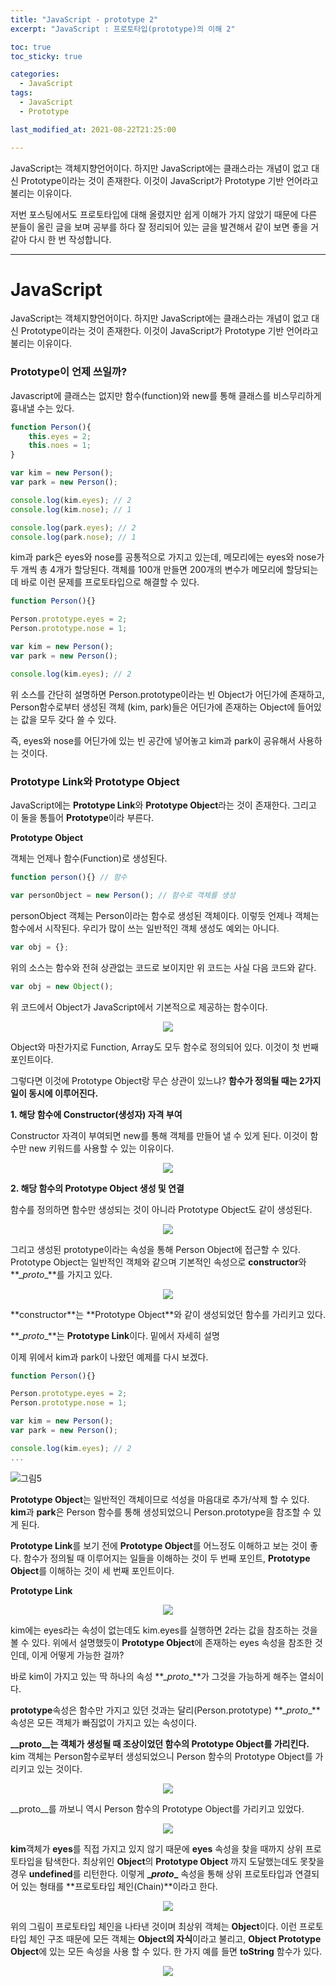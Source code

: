 ```yaml
---
title: "JavaScript - prototype 2"
excerpt: "JavaScript : 프로토타입(prototype)의 이해 2"

toc: true
toc_sticky: true

categories:
  - JavaScript	
tags: 
  - JavaScript
  - Prototype

last_modified_at: 2021-08-22T21:25:00

---
```


JavaScript는 객체지향언어이다. 하지만 JavaScript에는 클래스라는 개념이 없고 대신 Prototype이라는 것이 존재한다. 이것이 JavaScript가 Prototype 기반 언어라고 불리는 이유이다.

저번 포스팅에서도 프로토타입에 대해 올렸지만 쉽게 이해가 가지 않았기 때문에 다른 분들이 올린 글을 보며 공부를 하다 잘 정리되어 있는 글을 발견해서 같이 보면 좋을 거 같아 다시 한 번 작성합니다.

---



# JavaScript

 JavaScript는 객체지향언어이다. 하지만 JavaScript에는 클래스라는 개념이 없고 대신 Prototype이라는 것이 존재한다. 이것이 JavaScript가 Prototype 기반 언어라고 불리는 이유이다.



### Prototype이 언제 쓰일까?

Javascript에 클래스는 없지만 함수(function)와 new를 통해 클래스를 비스무리하게 흉내낼 수는 있다.

```js
function Person(){
    this.eyes = 2;
    this.noes = 1;
}

var kim = new Person();
var park = new Person();

console.log(kim.eyes); // 2
console.log(kim.nose); // 1

console.log(park.eyes); // 2
console.log(park.nose); // 1
```

kim과 park은 eyes와 nose를 공통적으로 가지고 있는데, 메모리에는 eyes와 nose가 두 개씩 총 4개가 할당된다. 객체를 100개 만들면 200개의 변수가 메모리에 할당되는데 바로 이런 문제를 프로토타입으로 해결할 수 있다.



```js
function Person(){}

Person.prototype.eyes = 2;
Person.prototype.nose = 1;

var kim = new Person();
var park = new Person();

console.log(kim.eyes); // 2
```

위 소스를 간단히 설명하면 Person.prototype이라는 빈 Object가 어딘가에 존재하고, Person함수로부터 생성된 객체 (kim, park)들은 어딘가에 존재하는 Object에 들어있는 값을 모두 갖다 쓸 수 있다.

즉, eyes와 nose를 어딘가에 있는 빈 공간에 넣어놓고 kim과 park이 공유해서 사용하는 것이다.



### Prototype Link와 Prototype Object

JavaScript에는 **Prototype Link**와 **Prototype Object**라는 것이 존재한다. 그리고 이 둘을 통틀어 **Prototype**이라 부른다.

**Prototype Object**

객체는 언제나 함수(Function)로 생성된다.

```js
function person(){} // 함수

var personObject = new Person(); // 함수로 객체를 생성
```

personObject 객체는 Person이라는 함수로 생성된 객체이다. 이렇듯 언제나 객체는 함수에서 시작된다. 우리가 많이 쓰는 일반적인 객체 생성도 예외는 아니다.

```js
var obj = {};
```

위의 소스는 함수와 전혀 상관없는 코드로 보이지만 위 코드는 사실 다음 코드와 같다.

```js
var obj = new Object();
```

위 코드에서 Object가 JavaScript에서 기본적으로 제공하는 함수이다.

<p align="center"><img src="https://miro.medium.com/max/289/1*AJIDIoBFrGtUb8Nv-IonQg.png"></p>

Object와 마찬가지로 Function, Array도 모두 함수로 정의되어 있다. 이것이 첫 번째 포인트이다.

그렇다면 이것에 Prototype Object랑 무슨 상관이 있느냐? **함수가 정의될 때는 2가지 일이 동시에 이루어진다.**



**1. 해당 함수에 Constructor(생성자) 자격 부여**

Constructor 자격이 부여되면 new를 통해 객체를 만들어 낼 수 있게 된다. 이것이 함수만 new 키워드를 사용할 수 있는 이유이다.

<p align="center"><img src="https://miro.medium.com/max/386/1*rADwBTPKeORv_Qf-lhbFRA.png"></p>



**2. 해당 함수의 Prototype Object 생성 및 연결**

함수를 정의하면 함수만 생성되는 것이 아니라 Prototype Object도 같이 생성된다.

 <p align="center"><img src="https://miro.medium.com/max/700/1*PZe_YnLftVZwT1dNs1Iu0A.png" ></p>

그리고 생성된 prototype이라는 속성을 통해 Person Object에 접근할 수 있다. Prototype Object는 일반적인 객체와 같으며 기본적인 속성으로 **constructor**와 **\__proto__**를 가지고 있다.

 <p align="center"><img src="https://miro.medium.com/max/307/1*NpSb7ha6lMdZpc8hFvBl2g.png" ></p>
**constructor**는 **Prototype Object**와 같이 생성되었던 함수를 가리키고 있다.

**\__proto__**는 **Prototype Link**이다. 밑에서 자세히 설명

이제 위에서 kim과 park이 나왔던 예제를 다시 보겠다.

```js
function Person(){}

Person.prototype.eyes = 2;
Person.prototype.nose = 1;

var kim = new Person();
var park = new Person();

console.log(kim.eyes); // 2
...
```

![그림5](https://miro.medium.com/max/294/1*PLRkoBdVZv9vZW1Z4FlLJw.png)

**Prototype Object**는 일반적인 객체이므로 석성을 마음대로 추가/삭제 할 수 있다. **kim**과 **park**은 Person 함수를 통해 생성되었으니 Person.prototype을 참조할 수 있게 된다.

**Prototype Link**를 보기 전에 **Prototype Object**를 어느정도 이해하고 보는 것이 좋다. 함수가 정의될 때 이루어지는 일들을 이해하는 것이 두 번째 포인트, **Prototype Object**를 이해하는 것이  세 번째 포인트이다.



**Prototype Link**

 <p align="center"><img src="https://miro.medium.com/max/226/1*TPkfy4eqiHHpWDvEOjfQCg.png" ></p>

kim에는 eyes라는 속성이 없는데도 kim.eyes를 실행하면 2라는 값을 참조하는 것을 볼 수 있다. 위에서 설명했듯이 **Prototype Object**에 존재하는 eyes 속성을 참조한 것인데, 이게 어떻게 가능한 걸까?

바로 kim이 가지고 있는 딱 하나의 속성 **\__proto__**가 그것을 가능하게 해주는 열쇠이다.

**prototype**속성은 함수만 가지고 있던 것과는 달리(Person.prototype) **\__proto__**속성은 모든 객체가 빠짐없이 가지고 있는 속성이다.

**\__proto__는 객체가 생성될 때 조상이었던 함수의 Prototype Object를 가리킨다.** kim 객체는 Person함수로부터 생성되었으니 Person 함수의 Prototype Object를 가리키고 있는 것이다.

 <p align="center"><img src="https://miro.medium.com/max/270/1*4V9q1tS5GWLU4sMkhOVNEg.png" ></p>

\__proto__를 까보니 역시 Person 함수의 Prototype Object를 가리키고 있었다.

<p align="center"><img src="https://miro.medium.com/max/700/1*jMTxqTYDZGhykJQoimmb0A.png" ></p>



**kim**객체가 **eyes**를 직접 가지고 있지 않기 때문에 **eyes** 속성을 찾을 때까지 상위 프로토타입을 탐색한다. 최상위인 **Object**의 **Prototype Object** 까지 도달했는데도 못찾을 경우 **undefined**를 리턴한다. 이렇게 **\__proto__** 속성을 통해 상위 프로토타입과 연결되어 있는 형태를 **프로토타입 체인(Chain)**이라고 한다.

<p align="center"><img src="https://miro.medium.com/max/700/1*mwPfPuTeiQiGoPmcAXB-Kg.png" ></p>

위의 그림이 프로토타입 체인을 나타낸 것이며 최상위 객체는 **Object**이다. 이런 프로토타입 체인 구조 때문에 모든 객체는 **Object의 자식**이라고 불리고, **Object Prototype Object**에 있는 모든 속성을 사용 할 수 있다. 한 가지 예를 들면 **toString** 함수가 있다.

<p align="center"><img src="https://miro.medium.com/max/395/1*VW4PFea8x7LQiHp3PI8Hrg.png" ></p>



[출처]: https://medium.com/@bluesh55/javascript-prototype-%EC%9D%B4%ED%95%B4%ED%95%98%EA%B8%B0-f8e67c286b67	"프로토타입의 이해"

